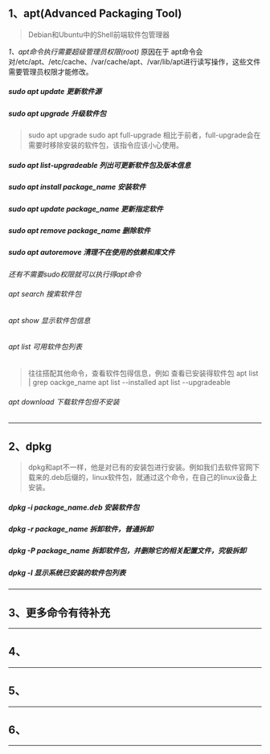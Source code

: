 ## 1、apt(Advanced Packaging Tool)
>Debian和Ubuntu中的Shell前端软件包管理器

_1、apt命令执行需要超级管理员权限(root)_
原因在于 apt命令会对/etc/apt、/etc/cache、/var/cache/apt、/var/lib/apt进行读写操作，这些文件需要管理员权限才能修改。

##### sudo apt update 更新软件源

##### sudo apt upgrade 升级软件包
> sudo apt upgrade
> sudo apt full-upgrade
> 相比于前者，full-upgrade会在需要时移除安装的软件包，该指令应该小心使用。

##### sudo apt list-upgradeable 列出可更新软件包及版本信息

##### sudo apt install package_name   安装软件

##### sudo apt update package_name 更新指定软件

##### sudo apt remove package_name 删除软件

##### sudo apt autoremove 清理不在使用的依赖和库文件

_还有不需要sudo权限就可以执行得apt命令_

###### apt search 搜索软件包
###### apt show 显示软件包信息
###### apt list 可用软件包列表
>往往搭配其他命令，查看软件包得信息，例如
>查看已安装得软件包
>apt list | grep oackge_name
>apt list --installed
>apt list --upgradeable

###### apt download 下载软件包但不安装

---
## 2、dpkg
>dpkg和apt不一样，他是对已有的安装包进行安装。例如我们去软件官网下载来的.deb后缀的，linux软件包，就通过这个命令，在自己的linux设备上安装。

##### dpkg -i package_name.deb 安装软件包
##### dpkg -r package_name 拆卸软件，普通拆卸
##### dpkg -P package_name 拆卸软件包，并删除它的相关配置文件，究极拆卸
##### dpkg -l 显示系统已安装的软件包列表

---

## 3、更多命令有待补充
---
## 4、
---
## 5、
---
## 6、
---

